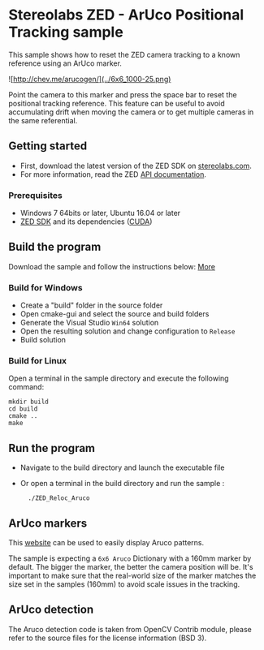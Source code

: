 # Stereolabs ZED - ArUco Positional Tracking sample

This sample shows how to reset the ZED camera tracking to a known reference using an ArUco marker.

![http://chev.me/arucogen/](../6x6_1000-25.png)

Point the camera to this marker and press the space bar to reset the positional tracking reference.
This feature can be useful to avoid accumulating drift when moving the camera or to get multiple cameras in the same referential.


## Getting started

- First, download the latest version of the ZED SDK on [stereolabs.com](https://www.stereolabs.com).
- For more information, read the ZED [API documentation](https://www.stereolabs.com/developers/documentation/API/).

### Prerequisites

- Windows 7 64bits or later, Ubuntu 16.04 or later
- [ZED SDK](https://www.stereolabs.com/developers/) and its dependencies ([CUDA](https://developer.nvidia.com/cuda-downloads))

## Build the program

Download the sample and follow the instructions below: [More](https://www.stereolabs.com/docs/getting-started/application-development/)

### Build for Windows

- Create a "build" folder in the source folder
- Open cmake-gui and select the source and build folders
- Generate the Visual Studio `Win64` solution
- Open the resulting solution and change configuration to `Release`
- Build solution

### Build for Linux

Open a terminal in the sample directory and execute the following command:

    mkdir build
    cd build
    cmake ..
    make

## Run the program

- Navigate to the build directory and launch the executable file
- Or open a terminal in the build directory and run the sample :

        ./ZED_Reloc_Aruco


## ArUco markers

This [website](http://chev.me/arucogen/) can be used to easily display Aruco patterns.

The sample is expecting a `6x6 Aruco` Dictionary with a 160mm marker by default. The bigger the marker, the better the camera position will be.
It's important to make sure that the real-world size of the marker matches the size set in the samples (160mm) to avoid scale issues in the tracking.

## ArUco detection

The Aruco detection code is taken from OpenCV Contrib module, please refer to the source files for the license information (BSD 3).

